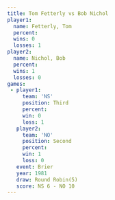 ```yaml
---
title: Tom Fetterly vs Bob Nichol
player1:             
  name: Fetterly, Tom
  percent:           
  wins: 0            
  losses: 1          
player2:             
  name: Nichol, Bob  
  percent:           
  wins: 1            
  losses: 0          
games:
 - player1:         
     team: 'NS'     
     position: Third
     percent:       
     win: 0         
     loss: 1        
   player2:          
     team: 'NO'      
     position: Second
     percent:        
     win: 1          
     loss: 0         
   event: Brier        
   year: 1981          
   draw: Round Robin(5)
   score: NS 6 - NO 10 
---
```

